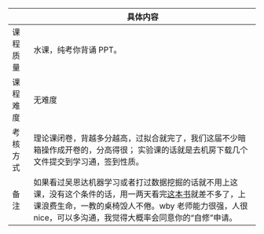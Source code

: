 |       | 具体内容 |
|-------|----------|
| 课程质量 |      水课，纯考你背诵 PPT。 |
| 课程难度 |     无难度     |
| 考核方式 |    理论课闭卷，背越多分越高，过拟合就完了，我们这届不少暗箱操作成开卷的，分高得很； 实验课的话就是去机房下载几个文件提交到学习通，签到性质。  |
| 备注    |     如果看过吴恩达机器学习或者打过数据挖掘的话就不用上这课，没有这个条件的话，用一两天看完[这本书](https://ytzfhqs.github.io/AAAMLP-CN/)就差不多了，上课浪费生命，一教的桌椅毁人不倦。wby 老师能力很强，人很 nice，可以多沟通，我觉得大概率会同意你的“自修”申请。|